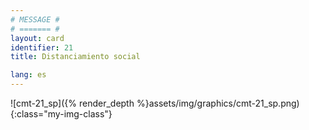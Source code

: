 ```yaml
---
# MESSAGE #
# ======= #
layout: card
identifier: 21
title: Distanciamiento social

lang: es
---
```


![cmt-21_sp]({% render_depth %}assets/img/graphics/cmt-21_sp.png){:class="my-img-class"}
